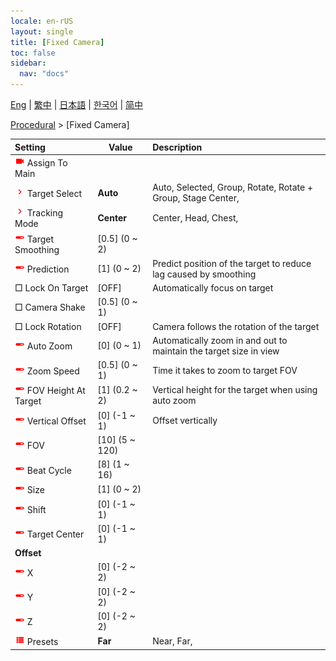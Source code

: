 ```yaml
---
locale: en-rUS
layout: single
title: [Fixed Camera]
toc: false
sidebar:
  nav: "docs"
---
```

[Eng](/dancexr/menu/2025.4/motion/fixed_camera) | [繁中](/tw/dancexr/menu/2025.4/motion/fixed_camera) | [日本語](/jp/dancexr/menu/2025.4/motion/fixed_camera) | [한국어](/kr/dancexr/menu/2025.4/motion/fixed_camera) | [简中](/zh/dancexr/menu/2025.4/motion/fixed_camera)

[Procedural](../menu#Procedural) > [Fixed Camera]



| Setting | Value | Description |
| :--- | --- | :--- |
| <img src="/images/icon/ic_videocam.png" alt="videocam icon"/> Assign To Main|| 
| <img src="/images/icon/ic_chevron.png" alt="chevron icon"/> Target Select| **Auto** | Auto, Selected, Group, Rotate, Rotate + Group, Stage Center,  |
| <img src="/images/icon/ic_chevron.png" alt="chevron icon"/> Tracking Mode| **Center** | Center, Head, Chest,  |
| <img src="/images/icon/ic_slider.png" alt="slider icon"/> Target Smoothing| [0.5] (0 ~ 2) | 
| <img src="/images/icon/ic_slider.png" alt="slider icon"/> Prediction| [1] (0 ~ 2) | Predict position of the target to reduce lag caused by smoothing
|  □ Lock On Target| [OFF] | Automatically focus on target
|  □ Camera Shake| [0.5] (0 ~ 1) | 
|  □ Lock Rotation| [OFF] | Camera follows the rotation of the target
| <img src="/images/icon/ic_slider.png" alt="slider icon"/> Auto Zoom| [0] (0 ~ 1) | Automatically zoom in and out to maintain the target size in view
| <img src="/images/icon/ic_slider.png" alt="slider icon"/> Zoom Speed| [0.5] (0 ~ 1) | Time it takes to zoom to target FOV
| <img src="/images/icon/ic_slider.png" alt="slider icon"/> FOV Height At Target| [1] (0.2 ~ 2) | Vertical height for the target when using auto zoom
| <img src="/images/icon/ic_slider.png" alt="slider icon"/> Vertical Offset| [0] (-1 ~ 1) | Offset vertically
| <img src="/images/icon/ic_slider.png" alt="slider icon"/> FOV| [10] (5 ~ 120) | 
| <img src="/images/icon/ic_slider.png" alt="slider icon"/> Beat Cycle| [8] (1 ~ 16) | 
| <img src="/images/icon/ic_slider.png" alt="slider icon"/> Size| [1] (0 ~ 2) | 
| <img src="/images/icon/ic_slider.png" alt="slider icon"/> Shift| [0] (-1 ~ 1) | 
| <img src="/images/icon/ic_slider.png" alt="slider icon"/> Target Center| [0] (-1 ~ 1) | 
|  <b>Offset</b>|| 
| <img src="/images/icon/ic_slider.png" alt="slider icon"/> X| [0] (-2 ~ 2) | 
| <img src="/images/icon/ic_slider.png" alt="slider icon"/> Y| [0] (-2 ~ 2) | 
| <img src="/images/icon/ic_slider.png" alt="slider icon"/> Z| [0] (-2 ~ 2) | 
| <img src="/images/icon/ic_list.png" alt="list icon"/> Presets| **Far** | Near, Far,  |
